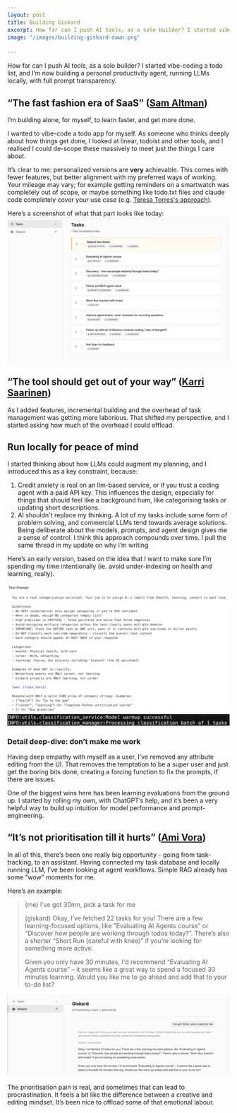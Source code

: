 ```yaml
---
layout: post
title: Building Giskard
excerpt: How far can I push AI tools, as a solo builder? I started vibe-coding a todo list, and I’m now building a personal productivity agent, running LLMs locally, with full prompt transparency. 
image: "/images/building-giskard-dawn.png"

---
```

How far can I push AI tools, as a solo builder? I started vibe-coding a todo list, and I’m now building a personal productivity agent, running LLMs locally, with full prompt transparency.

## “The fast fashion era of SaaS” ([Sam Altman](https://x.com/sama/status/1952084574366032354))

I’m building alone, for myself, to learn faster, and get more done.

I wanted to vibe-code a todo app for myself. As someone who thinks deeply about how things get done, I looked at linear, todoist and other tools, and I realised I could de-scope these massively to meet just the things I care about.

It’s clear to me: personalized versions are **very** achievable. This comes with fewer features, but better alignment with my preferred ways of working. Your mileage may vary; for example getting reminders on a smartwatch was completely out of scope, or maybe something like todo.txt files and claude code completely cover your use case (e.g. [Teresa Torres's approach](https://www.linkedin.com/posts/teresatorres_me-to-claude-what-should-i-work-on-next-activity-7380337003957055488-GQmR)).

Here’s a screenshot of what that part looks like today:
![Giskard Task View](/images/building-giskard-tasks.png)

## “The tool should get out of your way” ([Karri Saarinen](https://www.sequoiacap.com/article/linear-spotlight/))

As I added features, incremental building and the overhead of task management was getting more laborious. That shifted my perspective, and I started asking how much of the overhead I could offload. 

## Run locally for peace of mind
I started thinking about how LLMs could augment my planning, and I introduced this as a key constraint, because: 
1. Credit anxiety is real on an llm-based service, or if you trust a coding agent with a paid API key. This influences the design, especially for things that should feel like a background hum, like categorising tasks or updating short descriptions. 
2. AI shouldn't replace my thinking. A lot of my tasks include some form of problem solving, and commercial LLMs tend towards average solutions. Being deliberate about the models, prompts, and agent design gives me a sense of control. I think this approach compounds over time. I pull the same thread in my update on why I’m writing

Here’s an early version, based on the idea that I want to make sure I’m spending my time intentionally (ie. avoid under-indexing on health and learning, really).

![Giskard Classification Prompt](/images/building-giskard-classification-prompt.png)
![Giskard Classification Log](/images/building-giskard-classification-log.png)

### Detail deep-dive: don’t make me work
Having deep empathy with myself as a user, I’ve removed any attribute editing from the UI. That removes the temptation to be a super user and just get the boring bits done, creating a forcing function to fix the prompts, if there are issues. 

One of the biggest wins here has been learning evaluations from the ground up. I started by rolling my own, with ChatGPT’s help, and it’s been a very helpful way to build up intuition for model performance and prompt-engineering.

## “It’s not prioritisation till it hurts” ([Ami Vora](https://amivora.substack.com/p/simplifying-your-product-strategy))

In all of this, there’s been one really big opportunity - going from task-tracking, to an assistant. Having connected my task database and locally running LLM, I’ve been looking at agent workflows. Simple RAG already has some “wow” moments for me.

Here’s an example:
> (me) I’ve got 30mn, pick a task for me
> 
> (giskard) Okay, I’ve fetched 22 tasks for you! There are a few learning-focused options, like “Evaluating AI Agents course” or “Discover how people are working through todos today?”. There’s also a shorter “Short Run (careful with knee)” if you’re looking for something more active.
>
> Given you only have 30 minutes, I'd recommend “Evaluating AI Agents course” – it seems like a great way to spend a focused 30 minutes learning. Would you like me to go ahead and add that to your to-do list?

![Giskard RAG](/images/building-giskard-rag.png)

The prioritisation pain is real, and sometimes that can lead to procrastination. It feels a bit like the difference between a creative and editing mindset. It’s been nice to offload some of that emotional labour. 